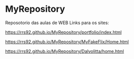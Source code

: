 # MyRepository
Reposotorio das aulas de WEB
Links para os sites:

https://rrs92.github.io/MyRepository/portfolio/index.html

https://rrs92.github.io/MyRepository/MyFakeFlix/Home.html

https://rrs92.github.io/MyRepository/Dalvolitta/home.html

